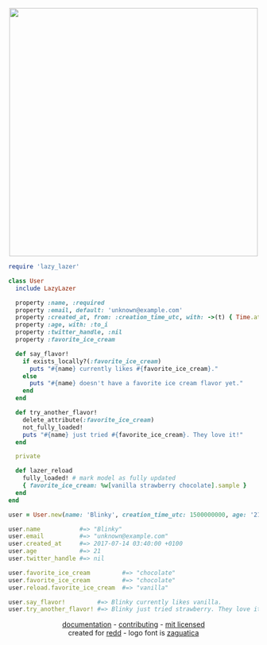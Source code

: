 <p align="center">
  <img src="https://raw.githubusercontent.com/avinashbot/lazy_lazer/master/logo.png" width="500">
</p>

```ruby
require 'lazy_lazer'

class User
  include LazyLazer

  property :name, :required
  property :email, default: 'unknown@example.com'
  property :created_at, from: :creation_time_utc, with: ->(t) { Time.at(t) }
  property :age, with: :to_i
  property :twitter_handle, :nil
  property :favorite_ice_cream

  def say_flavor!
    if exists_locally?(:favorite_ice_cream)
      puts "#{name} currently likes #{favorite_ice_cream}."
    else
      puts "#{name} doesn't have a favorite ice cream flavor yet."
    end
  end

  def try_another_flavor!
    delete_attribute(:favorite_ice_cream)
    not_fully_loaded!
    puts "#{name} just tried #{favorite_ice_cream}. They love it!"
  end

  private

  def lazer_reload
    fully_loaded! # mark model as fully updated
    { favorite_ice_cream: %w[vanilla strawberry chocolate].sample }
  end
end

user = User.new(name: 'Blinky', creation_time_utc: 1500000000, age: '21')

user.name           #=> "Blinky"
user.email          #=> "unknown@example.com"
user.created_at     #=> 2017-07-14 03:40:00 +0100
user.age            #=> 21
user.twitter_handle #=> nil

user.favorite_ice_cream         #=> "chocolate"
user.favorite_ice_cream         #=> "chocolate"
user.reload.favorite_ice_cream  #=> "vanilla"

user.say_flavor!         #=> Blinky currently likes vanilla.
user.try_another_flavor! #=> Blinky just tried strawberry. They love it!
```

<p align="center">
<a href="http://www.rubydoc.info/github/avinashbot/lazy_lazer/master">documentation</a> -
<a href="https://github.com/avinashbot/lazy_lazer/blob/master/CONTRIBUTING.md">contributing</a> -
<a href="https://github.com/avinashbot/lazy_lazer/blob/master/LICENSE.txt">mit licensed</a>
<br>
created for <a href="https://github.com/avinashbot/redd">redd</a> -
logo font is <a href="https://www.behance.net/gallery/3588289/Zaguatica">zaguatica</a>
</p>
